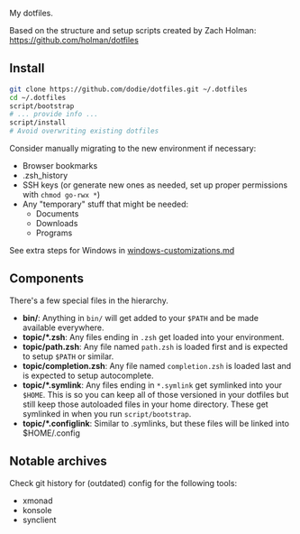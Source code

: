 My dotfiles.

Based on the structure and setup scripts created by
Zach Holman: https://github.com/holman/dotfiles

## Install

```sh
git clone https://github.com/dodie/dotfiles.git ~/.dotfiles
cd ~/.dotfiles
script/bootstrap
# ... provide info ...
script/install
# Avoid overwriting existing dotfiles
```

Consider manually migrating to the new environment if necessary:
- Browser bookmarks
- .zsh_history
- SSH keys (or generate new ones as needed, set up proper permissions with `chmod go-rwx *`)
- Any "temporary" stuff that might be needed:
  - Documents
  - Downloads
  - Programs

See extra steps for Windows in [windows-customizations.md]()

## Components

There's a few special files in the hierarchy.

- **bin/**: Anything in `bin/` will get added to your `$PATH` and be made
  available everywhere.
- **topic/\*.zsh**: Any files ending in `.zsh` get loaded into your
  environment.
- **topic/path.zsh**: Any file named `path.zsh` is loaded first and is
  expected to setup `$PATH` or similar.
- **topic/completion.zsh**: Any file named `completion.zsh` is loaded
  last and is expected to setup autocomplete.
- **topic/\*.symlink**: Any files ending in `*.symlink` get symlinked into
  your `$HOME`. This is so you can keep all of those versioned in your dotfiles
  but still keep those autoloaded files in your home directory. These get
  symlinked in when you run `script/bootstrap`.
- **topic/\*.configlink**: Similar to .symlinks, but these files will be linked into $HOME/.config

## Notable archives

Check git history for (outdated) config for the following tools:

- xmonad
- konsole
- synclient
